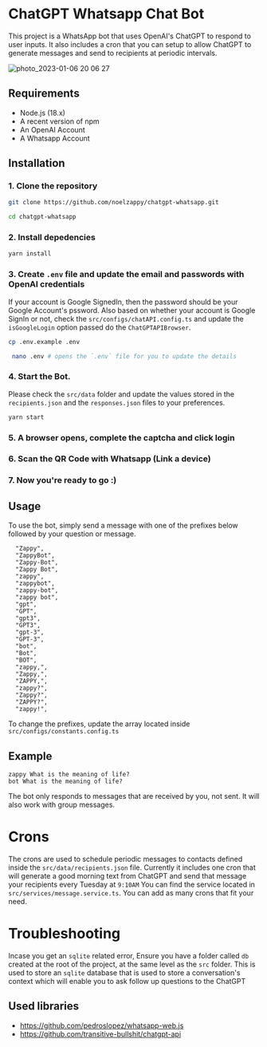 # ChatGPT Whatsapp Chat Bot

This project is a WhatsApp bot that uses OpenAI's ChatGPT to respond to user inputs.
It also includes a cron that you can setup to allow ChatGPT to generate messages and send to recipients at periodic intervals.

![photo_2023-01-06 20 06 27](https://user-images.githubusercontent.com/38583057/211094028-9c512d9c-56df-4195-b21b-f588a33a7d79.jpeg)

## Requirements

- Node.js (18.x)
- A recent version of npm
- An OpenAI Account
- A Whatsapp Account

## Installation

### 1. Clone the repository

```bash
git clone https://github.com/noelzappy/chatgpt-whatsapp.git
```

```bash
cd chatgpt-whatsapp
```

### 2. Install depedencies

```bash
yarn install
```

### 3. Create `.env` file and update the email and passwords with OpenAI credentials

If your account is Google SignedIn, then the password should be your Google Account's pssword.
Also based on whether your account is Google SignIn or not, check the `src/configs/chatAPI.config.ts`
and update the `isGoogleLogin` option passed do the `ChatGPTAPIBrowser`.

```bash
cp .env.example .env
```

```bash
 nano .env # opens the `.env` file for you to update the details
```

### 4. Start the Bot.

Please check the `src/data` folder and update the values stored in the `recipients.json`
and the `responses.json` files to your preferences.

```bash
yarn start
```

### 5. A browser opens, complete the captcha and click login

### 6. Scan the QR Code with Whatsapp (Link a device)

### 7. Now you're ready to go :)

## Usage

To use the bot, simply send a message with one of the prefixes below followed by your question or message.

```
  "Zappy",
  "ZappyBot",
  "Zappy-Bot",
  "Zappy Bot",
  "zappy",
  "zappybot",
  "zappy-bot",
  "zappy bot",
  "gpt",
  "GPT",
  "gpt3",
  "GPT3",
  "gpt-3",
  "GPT-3",
  "bot",
  "Bot",
  "BOT",
  "zappy,",
  "Zappy,",
  "ZAPPY,",
  "zappy?",
  "Zappy?",
  "ZAPPY?",
  "zappy!",
```

To change the prefixes, update the array located inside `src/configs/constants.config.ts`

## Example

`zappy What is the meaning of life?`
<br/>
`bot What is the meaning of life?`

The bot only responds to messages that are received by you, not sent. It will also work with group messages.

# Crons

The crons are used to schedule periodic messages to contacts defined inside the `src/data/recipients.json` file.
Currently it includes one cron that will generate a good morning text from ChatGPT and send that message your recipients every Tuesday at `9:10AM`
You can find the service located in `src/services/message.service.ts`. You can add as many crons that fit your need.

# Troubleshooting

Incase you get an `sqlite` related error, Ensure you have a folder called `db` created at the root of the project,
at the same level as the `src` folder. This is used to store an `sqlite` database that is used to store a conversation's context
which will enable you to ask follow up questions to the ChatGPT

## Used libraries

- https://github.com/pedroslopez/whatsapp-web.js
- https://github.com/transitive-bullshit/chatgpt-api
